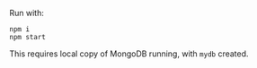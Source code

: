 Run with:

```
npm i
npm start
```

This requires local copy of MongoDB running, with `mydb` created.
